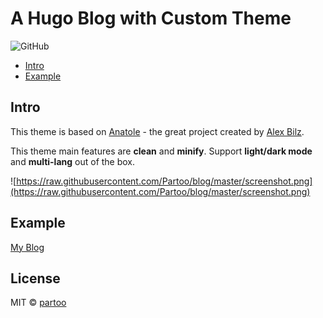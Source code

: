 # A Hugo Blog with Custom Theme
![GitHub](https://img.shields.io/github/license/Partoo/blog)

- [Intro](#intro)
- [Example](#example)

## Intro

This theme is based on [Anatole](https://github.com/lxndrblz/anatole.git) - the great project created by [Alex Bilz](https://www.alexbilz.com). 

This theme main features are **clean** and **minify**. Support **light/dark mode** and **multi-lang** out of the box.

![https://raw.githubusercontent.com/Partoo/blog/master/screenshot.png](https://raw.githubusercontent.com/Partoo/blog/master/screenshot.png)

## Example

[My Blog](https://www.talktao.cc)

## License

MIT © [partoo](https://github.com/Partoo)